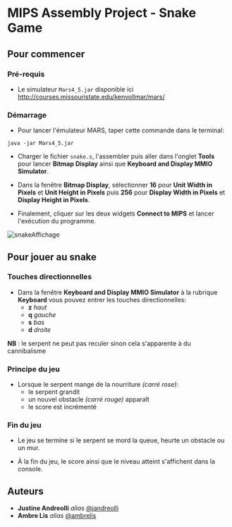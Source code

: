 # MIPS Assembly Project - Snake Game

## Pour commencer

### Pré-requis

- Le simulateur ``Mars4_5.jar`` disponible ici http://courses.missouristate.edu/kenvollmar/mars/


### Démarrage

- Pour lancer l'émulateur MARS, taper cette commande dans le terminal:

```
java -jar Mars4_5.jar
```

- Charger le fichier ``snake.s``, l'assembler puis aller dans l'onglet **Tools** pour lancer **Bitmap Display** ainsi que **Keyboard and Display MMIO Simulator**.

- Dans la fenêtre **Bitmap Display**, sélectionner **16** pour **Unit Width in Pixels** et **Unit Height in Pixels** puis **256** pour **Display Width in Pixels** et **Display Height in Pixels**.

- Finalement, cliquer sur les deux widgets **Connect to MIPS** et lancer l'exécution du programme.

![snakeAffichage](https://user-images.githubusercontent.com/95167842/170217236-2b3ab8d3-c2c6-4331-b9b8-3ed539560bd5.png)

## Pour jouer au snake

### Touches directionnelles

- Dans la fenêtre **Keyboard and Display MMIO Simulator** à la rubrique **Keyboard** vous pouvez entrer les touches directionnelles:
	+ **z** _haut_ 
	+ **q** _gauche_
	+ **s** _bas_
	+ **d** _droite_
	
**NB** : le serpent ne peut pas reculer sinon cela s'apparente à du cannibalisme

### Principe du jeu

- Lorsque le serpent mange de la nourriture _(carré rose)_:
	+ le serpent grandit
	+ un nouvel obstacle _(carré rouge)_ apparaît 
	+ le score est incrémenté

### Fin du jeu
- Le jeu se termine si le serpent se mord la queue, heurte un obstacle ou un mur. 

- À la fin du jeu, le score ainsi que le niveau atteint s'affichent dans la console.


## Auteurs

* **Justine Andreolli**  _alias_ [@jandreolli](https://github.com/jandreolli)
* **Ambre Lis**  _alias_ [@ambrelis](https://github.com/ambrelis)






